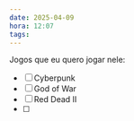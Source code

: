 ```yaml
---
date: 2025-04-09
hora: 12:07
tags:
---
```

Jogos que eu quero jogar nele:
- [ ] Cyberpunk
- [ ] God of War
- [ ] Red Dead II
- [ ] 



